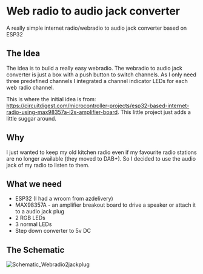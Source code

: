 # Web radio to audio jack converter
A really simple internet radio/webradio to audio jack converter based on ESP32

## The Idea
The idea is to build a really easy webradio. The webradio to audio jack converter is just a box with a push button to switch channels. As I only need three predefined channels I integrated a channel indicator LEDs for each web radio channel.

This is where the initial idea is from: https://circuitdigest.com/microcontroller-projects/esp32-based-internet-radio-using-max98357a-i2s-amplifier-board. This little project just adds a little suggar around.

## Why
I just wanted to keep my old kitchen radio even if my favourite radio stations are no longer available (they moved to DAB+). So I decided to use the audio jack of my radio to listen to them.

## What we need
* ESP32 (I had a wroom from azdelivery)
* MAX98357A - an amplifier breakout board to drive a speaker or attach it to a audio jack plug
* 2 RGB LEDs
* 3 normal LEDs
* Step down converter to 5v DC

## The Schematic
![Schematic_Webradio2jackplug](https://user-images.githubusercontent.com/5586873/148019516-501ed688-36f6-4ff0-8f84-8ea78281d7af.png)
